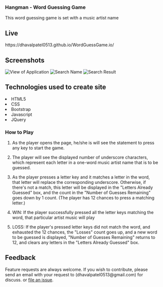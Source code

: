 ### Hangman - Word Guessing Game 

This word guessing game is set with a music artist name

## Live
<p>https://dhavalpatel0513.github.io/WordGuessGame.io/</p>

## Screenshots
<img src="assets/images/appview.png" alt="View of Application">
<img src="assets/images/searchname.png" alt="Search Name">
<img src="assets/images/searchresult.png" alt="Search Result">

## Technologies used to create site

<li>HTML5</li>
<li>CSS</li>
<li>Bootstrap</li>
<li>Javascript</li>
<li>JQuery</li>

### How to Play

1. As the player opens the page, he/she is will see the statement to press any key to start the game.

2. The player will see the displayed number of underscore characters, which represent each letter in a one-word music artist name that is to be guessed.

3. As the player presses a letter key and it matches a letter in the word, that letter will replace the corresponding underscore. Otherwise, if 
there's not a match, this letter will be displayed in the "Letters Already Guessed" box, and the count in the "Number of Guesses Remaining" goes down by 1 count. (The player has 12 chances to press a matching letter.)

1. WIN: If the player successfully pressed all the letter keys matching the word, that particular artist music will play

2. LOSS: If the player's pressed letter keys did not match the word, and exhausted the 12 chances, the "Losses" count goes up, and a new word to be guessed is displayed, "Number of Guesses Remaining" returns to 12, and clears any letters in the "Letters Already Guessed" box.


## Feedback
<p>Feature requests are always welcome. If you wish to contribute, please send an email with your request to (dhavalpatel0513@gmail.com) for discuss. or <a href="https://github.com/dhavalpatel0513/WordGuessGame.io/issues/" target="_blank">  file an issue</a>.</p>
